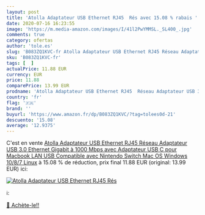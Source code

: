 ```yaml
---
layout: post
title: 'Atolla Adaptateur USB Ethernet RJ45  Rés avec 15.08 % rabais '
date: 2020-07-16 16:23:55
image: 'https://m.media-amazon.com/images/I/41l2PwYMMSL._SL400_.jpg'
comments: true
category: ofertas
author: 'tole.es'
slug: 'B083ZQ1KVC-fr Atolla Adaptateur USB Ethernet RJ45 Réseau Adaptateur USB...'
sku: 'B083ZQ1KVC-fr'
tags: [  ]
actualPrice: 11.88 EUR
currency: EUR
price: 11.88
comparePrice: 13.99 EUR
prodname: 'Atolla Adaptateur USB Ethernet RJ45  Réseau Adaptateur USB 3.0 Ethernet Gigabit à 1000 Mbps avec Adaptateur USB C pour Macbook  LAN USB Compatible avec Nintendo Switch Mac OS Windows 10/8/7 Linux'
country: 'fr'
flag: '🇫🇷'
brand: ''
buyurl: 'https://www.amazon.fr/dp/B083ZQ1KVC/?tag=tolees0d-21'
descuento: '15.08'
average: '12.9375'
---
```


C'est en vente [Atolla Adaptateur USB Ethernet RJ45  Réseau Adaptateur USB 3.0 Ethernet Gigabit à 1000 Mbps avec Adaptateur USB C pour Macbook  LAN USB Compatible avec Nintendo Switch Mac OS Windows 10/8/7 Linux](https://www.amazon.fr/dp/B083ZQ1KVC/?tag=tolees0d-21)  à  15.08 % de réduction, prix final  11.88 EUR (original: 13.99 EUR) ici:

[![Atolla Adaptateur USB Ethernet RJ45  Rés](https://m.media-amazon.com/images/I/41l2PwYMMSL._SL400_.jpg)](https://www.amazon.fr/dp/B083ZQ1KVC/?tag=tolees0d-21)

ℹ️:


[🛒 Achète-le!!](https://www.amazon.fr/dp/B083ZQ1KVC/?tag=tolees0d-21)
